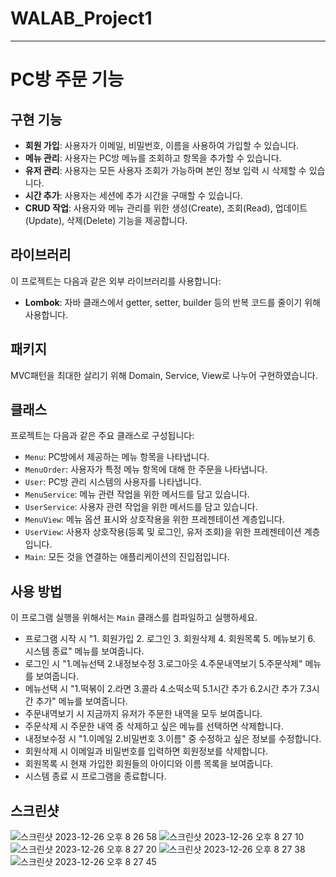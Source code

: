 # WALAB_Project1
---------------------------------------------------------------------------------------------------------
# PC방 주문 기능

## 구현 기능
- **회원 가입**: 사용자가 이메일, 비밀번호, 이름을 사용하여 가입할 수 있습니다.
- **메뉴 관리**: 사용자는 PC방 메뉴를 조회하고 항목을 추가할 수 있습니다.
- **유저 관리**: 사용자는 모든 사용자 조회가 가능하며 본인 정보 입력 시 삭제할 수 있습니다.
- **시간 추가**: 사용자는 세션에 추가 시간을 구매할 수 있습니다.
- **CRUD 작업**: 사용자와 메뉴 관리를 위한 생성(Create), 조회(Read), 업데이트(Update), 삭제(Delete) 기능을 제공합니다.

## 라이브러리
이 프로젝트는 다음과 같은 외부 라이브러리를 사용합니다:
- **Lombok**: 자바 클래스에서 getter, setter, builder 등의 반복 코드를 줄이기 위해 사용합니다.

## 패키지
MVC패턴을 최대한 살리기 위해 Domain, Service, View로 나누어 구현하였습니다.

## 클래스
프로젝트는 다음과 같은 주요 클래스로 구성됩니다:
- `Menu`: PC방에서 제공하는 메뉴 항목을 나타냅니다.
- `MenuOrder`: 사용자가 특정 메뉴 항목에 대해 한 주문을 나타냅니다.
- `User`: PC방 관리 시스템의 사용자를 나타냅니다.
- `MenuService`: 메뉴 관련 작업을 위한 메서드를 담고 있습니다.
- `UserService`: 사용자 관련 작업을 위한 메서드를 담고 있습니다.
- `MenuView`: 메뉴 옵션 표시와 상호작용을 위한 프레젠테이션 계층입니다.
- `UserView`: 사용자 상호작용(등록 및 로그인, 유저 조회)을 위한 프레젠테이션 계층입니다.
- `Main`: 모든 것을 연결하는 애플리케이션의 진입점입니다.

## 사용 방법
이 프로그램 실행을 위해서는 `Main` 클래스를 컴파일하고 실행하세요.
- 프로그램 시작 시 "1. 회원가입 2. 로그인 3. 회원삭제 4. 회원목록 5. 메뉴보기 6. 시스템 종료" 메뉴를 보여줍니다.
- 로그인 시 "1.메뉴선택 2.내정보수정 3.로그아웃 4.주문내역보기 5.주문삭제" 메뉴를 보여줍니다.
- 메뉴선택 시 "1.떡볶이 2.라면 3.콜라 4.소떡소떡 5.1시간 추가 6.2시간 추가 7.3시간 추가" 메뉴를 보여줍니다.
- 주문내역보기 시 지금까지 유저가 주문한 내역을 모두 보여줍니다.
- 주문삭제 시 주문한 내역 중 삭제하고 싶은 메뉴를 선택하면 삭제합니다.
- 내정보수정 시 "1.이메일 2.비밀번호 3.이름" 중 수정하고 싶은 정보를 수정합니다.
- 회원삭제 시 이메일과 비밀번호를 입력하면 회원정보를 삭제합니다.
- 회원목록 시 현재 가입한 회원들의 아이디와 이름 목록을 보여줍니다.
- 시스템 종료 시 프로그램을 종료합니다.

## 스크린샷
![스크린샷 2023-12-26 오후 8 26 58](https://github.com/Park21700305/WALAB_Project1/assets/93187535/32d196d2-1b16-40c0-bc41-772a9ccb92e2)
![스크린샷 2023-12-26 오후 8 27 10](https://github.com/Park21700305/WALAB_Project1/assets/93187535/ead3b411-e0e2-4a28-9c01-758bad11cb8f)
![스크린샷 2023-12-26 오후 8 27 20](https://github.com/Park21700305/WALAB_Project1/assets/93187535/18d845c6-4150-430c-a9de-6d0bdeb2cc47)
![스크린샷 2023-12-26 오후 8 27 38](https://github.com/Park21700305/WALAB_Project1/assets/93187535/eb28d728-7e93-49f8-b030-8011fe9732fc)
![스크린샷 2023-12-26 오후 8 27 45](https://github.com/Park21700305/WALAB_Project1/assets/93187535/0017d2b5-0c33-4e7e-a8f7-afd146b2f604)
